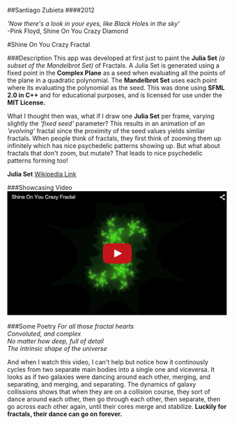 ##Santiago Zubieta
####2012

*'Now there's a look in your eyes, like Black Holes in the sky'*  
-Pink Floyd, Shine On You Crazy Diamond

#Shine On You Crazy Fractal

###Description
This app was developed at first just to paint the **Julia Set** *(a subset of the Mandelbrot Set)* of Fractals. A Julia Set is generated using a fixed point in the **Complex Plane** as a seed when evaluating all the points of the plane in a quadratic polynomial. The **Mandelbrot Set** uses each point where its evaluating the polynomial as the seed. This was done using **SFML 2.0 in C++** and for educational purposes, and is licensed for use under the **MIT License.**

What I thought then was, what if I draw one **Julia Set** per frame, varying slightly the *'fixed seed'* parameter? This results in an animation of an *'evolving'* fractal since the proximity of the seed values yields similar fractals. When people think of fractals, they first think of zooming them up infinitely which has nice psychedelic patterns showing up. But what about fractals that don't zoom, but mutate? That leads to nice psychedelic patterns forming too!

**Julia Set** 
[Wikipedia Link](https://en.wikipedia.org/wiki/Julia_set)

###Showcasing Video
[![](https://github.com/Zubieta/Shine_On_You_Crazy_Fractal/blob/master/Screenshots/Screen_Shine.png?raw=true)](https://www.youtube.com/watch?v=-Lhw-qdXUis)

###Some Poetry
*For all those fractal hearts  
Convoluted, and complex  
No matter how deep, full of detail  
The intrinsic shape of the universe*  

And when I watch this video, I can't help but notice how it continously cycles from two separate main bodies into a single one and viceversa. It looks as if two galaxies were dancing around each other, merging, and separating, and merging, and separating. The dynamics of galaxy collissions shows that when they are on a collision course, they sort of dance around each other, then go through each other, then separate, then go across each other again, until their cores merge and stabilize. **Luckily for fractals, their dance can go on forever.**